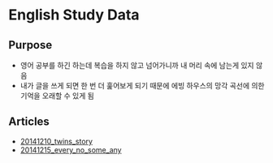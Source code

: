 # English Study Data

## Purpose

- 영어 공부를 하긴 하는데 복습을 하지 않고 넘어가니까 내 머리 속에 남는게 있지 않음
- 내가 글을 쓰게 되면 한 번 더 훑어보게 되기 때문에 에빙 하우스의 망각 곡선에 의한 기억을 오래할 수 있게 됨

## Articles

- [20141210_twins_story](http://nbviewer.ipython.org/github/re4lfl0w/ipython/blob/master/english/20141210_twins_story.ipynb)
- [20141215_every_no_some_any](http://nbviewer.ipython.org/github/re4lfl0w/ipython/blob/master/english/20141215_every_no_some_any.ipynb)